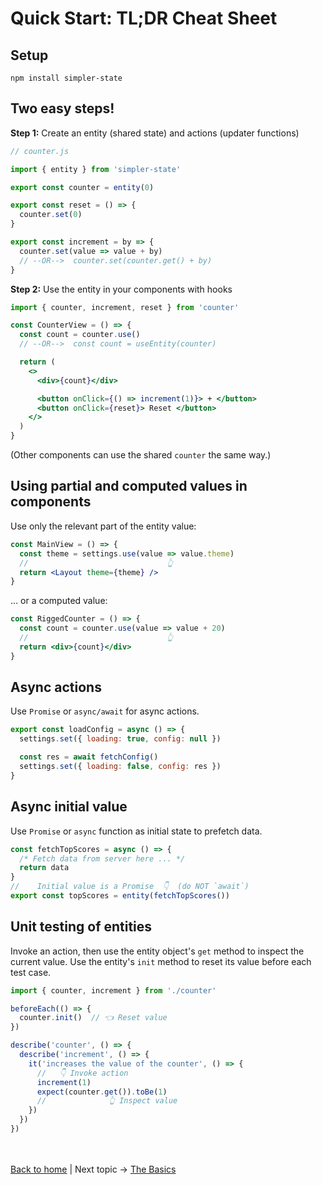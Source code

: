# Quick Start: TL;DR Cheat Sheet

## Setup

```
npm install simpler-state
```


## Two easy steps!

__Step 1:__ Create an entity (shared state) and actions (updater functions)

```js
// counter.js

import { entity } from 'simpler-state'

export const counter = entity(0)

export const reset = () => {
  counter.set(0)
}

export const increment = by => {
  counter.set(value => value + by)
  // --OR-->  counter.set(counter.get() + by)  
}
```

__Step 2:__ Use the entity in your components with hooks

```jsx
import { counter, increment, reset } from 'counter'

const CounterView = () => {
  const count = counter.use()
  // --OR-->  const count = useEntity(counter)

  return (
    <>
      <div>{count}</div>

      <button onClick={() => increment(1)}> + </button> 
      <button onClick={reset}> Reset </button>
    </>
  )
}
```
(Other components can use the shared `counter` the same way.)


## Using partial and computed values in components

Use only the relevant part of the entity value:
```jsx
const MainView = () => {
  const theme = settings.use(value => value.theme)
  //                               👆
  return <Layout theme={theme} /> 
}
```

... or a computed value:
```jsx
const RiggedCounter = () => {
  const count = counter.use(value => value + 20)
  //                               👆
  return <div>{count}</div>
}
```


## Async actions

Use `Promise` or `async/await` for async actions.
```js
export const loadConfig = async () => {
  settings.set({ loading: true, config: null })

  const res = await fetchConfig()
  settings.set({ loading: false, config: res })
}
```


## Async initial value

Use `Promise` or `async` function as initial state to prefetch data.
```js
const fetchTopScores = async () => {
  /* Fetch data from server here ... */
  return data
}
//    Initial value is a Promise  👇  (do NOT `await`)
export const topScores = entity(fetchTopScores())
```


## Unit testing of entities

Invoke an action, then use the entity object's `get` method to inspect the current value. Use the entity's `init` method to reset its value before each test case.
```js
import { counter, increment } from './counter'

beforeEach(() => {
  counter.init()  // 👈 Reset value
})

describe('counter', () => {
  describe('increment', () => {
    it('increases the value of the counter', () => {
      //   👇 Invoke action
      increment(1)
      expect(counter.get()).toBe(1)
      //              👆 Inspect value
    })
  })
})
```


<br /><br />
[Back to home](index.html) | Next topic → [The Basics](basics.html)
